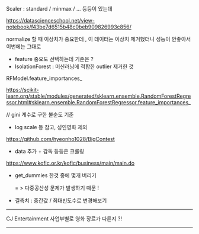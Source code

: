 Scaler : standard / minmax /  ... 등등이 있는데

https://datascienceschool.net/view-notebook/f43be7d6515b48c0beb909826993c856/

normalize 할 때 이상치가 중요한데 , 이 데이터는 이상치 제거했더니 성능이 안좋아서 이번에는 그대로 

* feature 중요도  선택하는데 기준은 ? 
* IsolationForest : 머신러닝에 적합한 outlier 제거한 것

RFModel.feature_importances_

https://scikit-learn.org/stable/modules/generated/sklearn.ensemble.RandomForestRegressor.html#sklearn.ensemble.RandomForestRegressor.feature_importances_

// gini 계수로 구한 불순도 기준

* log scale 등 참고, 성인영화 제외

https://github.com/hyeonho1028/BigContest

* data 추가 + 감독 등등은 크롤링

https://www.kofic.or.kr/kofic/business/main/main.do

* get_dummies 한것 중에 몇개 버리기

  = > 다중공산성 문제가 발생하기 때문 !

* 결측치 : 중간값 / 최대빈도수로 변경해보기

-------

CJ Entertainment 사업부별로 영화 장르가 다른지 ?!

---

